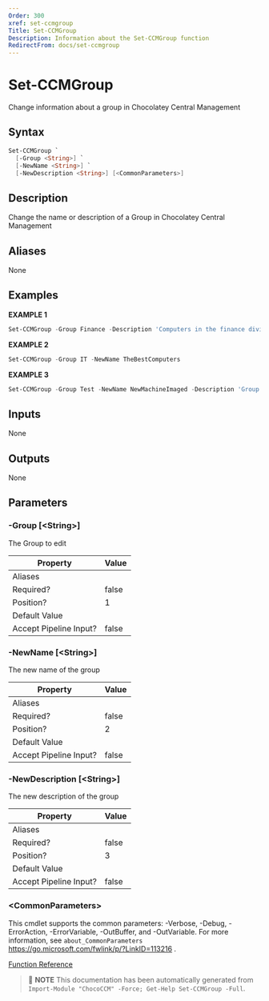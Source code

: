 ```yaml
---
Order: 300
xref: set-ccmgroup
Title: Set-CCMGroup
Description: Information about the Set-CCMGroup function
RedirectFrom: docs/set-ccmgroup
---
```


# Set-CCMGroup

<!-- This documentation is automatically generated from /Set-CCMGroup.ps1 using GenerateDocs.ps1. Contributions are welcome at the original location(s). -->

Change information about a group in Chocolatey Central Management

## Syntax

~~~powershell
Set-CCMGroup `
  [-Group <String>] `
  [-NewName <String>] `
  [-NewDescription <String>] [<CommonParameters>]
~~~

## Description

Change the name or description of a Group in Chocolatey Central Management


## Aliases

None

## Examples

 **EXAMPLE 1**

~~~powershell
Set-CCMGroup -Group Finance -Description 'Computers in the finance division'

~~~

**EXAMPLE 2**

~~~powershell
Set-CCMGroup -Group IT -NewName TheBestComputers

~~~

**EXAMPLE 3**

~~~powershell
Set-CCMGroup -Group Test -NewName NewMachineImaged -Description 'Group for freshly imaged machines needing a baseline package pushed to them'

~~~

## Inputs

None

## Outputs

None

## Parameters

###  -Group [&lt;String&gt;]
The Group to edit

Property               | Value
---------------------- | -----
Aliases                |
Required?              | false
Position?              | 1
Default Value          |
Accept Pipeline Input? | false

###  -NewName [&lt;String&gt;]
The new name of the group

Property               | Value
---------------------- | -----
Aliases                |
Required?              | false
Position?              | 2
Default Value          |
Accept Pipeline Input? | false

###  -NewDescription [&lt;String&gt;]
The new description of the group

Property               | Value
---------------------- | -----
Aliases                |
Required?              | false
Position?              | 3
Default Value          |
Accept Pipeline Input? | false

### &lt;CommonParameters&gt;

This cmdlet supports the common parameters: -Verbose, -Debug, -ErrorAction, -ErrorVariable, -OutBuffer, and -OutVariable. For more information, see `about_CommonParameters` https://go.microsoft.com/fwlink/p/?LinkID=113216 .



[Function Reference](xref:chococcm-functions)

> :memo: **NOTE** This documentation has been automatically generated from `Import-Module "ChocoCCM" -Force; Get-Help Set-CCMGroup -Full`.
